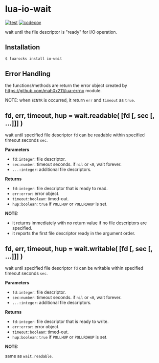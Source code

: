 # lua-io-wait

[![test](https://github.com/mah0x211/lua-io-wait/actions/workflows/test.yml/badge.svg)](https://github.com/mah0x211/lua-io-wait/actions/workflows/test.yml)
[![codecov](https://codecov.io/gh/mah0x211/lua-io-wait/branch/master/graph/badge.svg)](https://codecov.io/gh/mah0x211/lua-io-wait)

wait until the file descriptor is "ready" for I/O operation.


## Installation

```bash
$ luarocks install io-wait
```

## Error Handling

the functions/methods are return the error object created by https://github.com/mah0x211/lua-errno module.

NOTE: when `EINTR` is occurred, it return `err` and `timeout` as `true`.


## fd, err, timeout, hup = wait.readable( [fd [, sec [, ...]]] )

wait until specified file descriptor `fd` can be readable within specified timeout seconds `sec`.

**Parameters**

- `fd:integer`: file descriptor.
- `sec:number`: timeout seconds. if `nil` or `<0`, wait forever.
- `...:integer`: additional file descriptors.

**Returns**

- `fd:integer`: file descriptor that is ready to read.
- `err:error`: error object.
- `timeout:boolean`: timed-out.
- `hup:boolean`: `true` if `POLLHUP` or `POLLRDHUP` is set.

**NOTE:**

- it returns immediately with no return value if no file descriptors are specified.
- it reports the first file descriptor ready in the argument order.  


## fd, err, timeout, hup = wait.writable( [fd [, sec [, ...]]] )

wait until specified file descriptor `fd` can be writable within specified timeout seconds `sec`.

**Parameters**

- `fd:integer`: file descriptor.
- `sec:number`: timeout seconds. if `nil` or `<0`, wait forever.
- `...:integer`: additional file descriptors.

**Returns**

- `fd:integer`: file descriptor that is ready to write.
- `err:error`: error object.
- `timeout:boolean`: timed-out.
- `hup:boolean`: `true` if `POLLHUP` or `POLLRDHUP` is set.

**NOTE:**

same as `wait.readable`.
